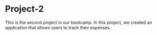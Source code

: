 # Project-2
This is the second project in our bootcamp. In this project, we created an application that allows users to track their expenses.
